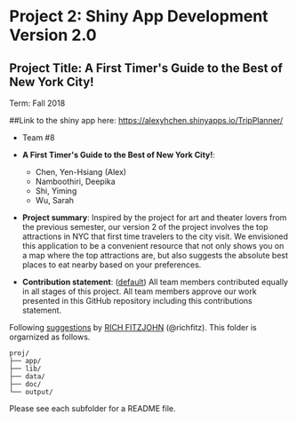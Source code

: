 ﻿# Project 2: Shiny App Development Version 2.0

## Project Title: A First Timer's Guide to the Best of New York City!
Term: Fall 2018

##Link to the shiny app here: https://alexyhchen.shinyapps.io/TripPlanner/ 

+ Team #8
+ **A First Timer's Guide to the Best of New York City!**: 
	+ Chen, Yen-Hsiang (Alex)
	+ Namboothiri, Deepika
	+ Shi, Yiming
	+ Wu, Sarah

+ **Project summary**: Inspired by the project for art and theater lovers from the previous semester, our version 2 of the project involves the top attractions in NYC that first time travelers to the city visit. We envisioned this application to be a convenient resource that not only shows you on a map where the top attractions are, but also suggests the absolute best places to eat nearby based on your preferences. 

+ **Contribution statement**: ([default](doc/a_note_on_contributions.md)) All team members contributed equally in all stages of this project. All team members approve our work presented in this GitHub repository including this contributions statement. 

Following [suggestions](http://nicercode.github.io/blog/2013-04-05-projects/) by [RICH FITZJOHN](http://nicercode.github.io/about/#Team) (@richfitz). This folder is orgarnized as follows.

```
proj/
├── app/
├── lib/
├── data/
├── doc/
└── output/
```

Please see each subfolder for a README file.

